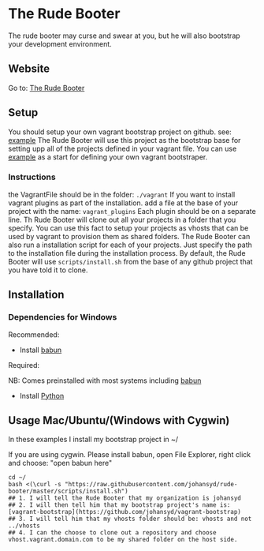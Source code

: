 # The Rude Booter
The rude booter may curse and swear at you, but he will also bootstrap your development environment.

## Website

Go to: [The Rude Booter](https://johansyd.github.io/rude-booter/)

## Setup

You should setup your own vagrant bootstrap project on github. see: [example](https://github.com/johansyd/vagrant-bootstrap)
The Rude Booter will use this project as the bootstrap base for setting upp all of the projects defined in your vagrant file.
You can use [example](https://github.com/johansyd/vagrant-bootstrap) as a start for defining your own vagrant bootstraper.

### Instructions

the VagrantFile should be in the folder: `./vagrant`
If you want to install vagrant plugins as part of the installation. add a file at the base of your project with the name: `vagrant_plugins`
Each plugin should be on a separate line.
Th Rude Booter will clone out all your projects in a folder that you specify. You can use this fact to setup your projects as vhosts that can be used by vagrant to provision them as shared folders.
The Rude Booter can also run a installation script for each of your projects. Just specify the path to the installation file during the installation process. By default, the Rude Booter will use `scripts/install.sh` from the base of any github project that you have told it to clone.

## Installation

### Dependencies for Windows

Recommended:

- Install [babun](http://babun.github.io/)

Required:

NB: Comes preinstalled with most systems including [babun](http://babun.github.io/)

- Install [Python](https://www.python.org/downloads/release/python-2713/)

## Usage Mac/Ubuntu/(Windows with Cygwin)

In these examples I install my bootstrap project in ~/

If you are using cygwin. Please install babun, open File Explorer, right click and choose: "open babun here"

    cd ~/
    bash <(\curl -s "https://raw.githubusercontent.com/johansyd/rude-booter/master/scripts/install.sh")
    ## 1. I will tell the Rude Booter that my organization is johansyd
    ## 2. I will then tell him that my bootstrap project's name is: [vagrant-bootstrap](https://github.com/johansyd/vagrant-bootstrap)
    ## 3. I will tell him that my vhosts folder should be: vhosts and not ../vhosts
    ## 4. I can the choose to clone out a repository and choose vhost.vagrant.domain.com to be my shared folder on the host side.
